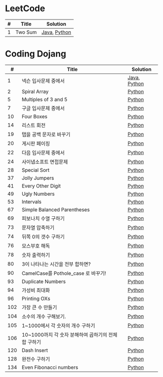 LeetCode
=============
| # | Title | Solution |
|---| ----- | -------- |
|1|Two Sum|[Java](./java/src/leetcode/S1.java), [Python](./python/leetcode/S1.py)|


Coding Dojang
=============
| # | Title | Solution |
|---| ----- | -------- |
|1|넥슨 입사문제 중에서|[Java](./java/src/codingdojang/S1.java), [Python](./python/codingdojang/S1.py)|
|2|Spiral Array|[Python](./python/codingdojang/S2.py)|
|5|Multiples of 3 and 5|[Python](./python/codingdojang/S5.py)|
|7|구글 입사문제 중에서|[Python](./python/codingdojang/S7.py)|
|10|Four Boxes|[Python](./python/codingdojang/S10.py)|
|14|리스트 회전|[Python](./python/codingdojang/S14.py)|
|19|탭을 공백 문자로 바꾸기|[Python](./python/codingdojang/S19.py)|
|20|게시판 페이징|[Python](./python/codingdojang/S20.py)|
|22|다음 입사문제 중에서|[Python](./python/codingdojang/S22.py)|
|24|사이냅소프트 면접문제|[Python](./python/codingdojang/S24.py)|
|28|Special Sort|[Python](./python/codingdojang/S28.py)|
|37|Jolly Jumpers|[Python](./python/codingdojang/S37.py)|
|41|Every Other Digit|[Python](./python/codingdojang/S41.py)|
|49|Ugly Numbers|[Python](./python/codingdojang/S49.py)|
|53|Intervals|[Python](./python/codingdojang/S53.py)|
|67|Simple Balanced Parentheses|[Python](./python/codingdojang/S67.py)|
|69|피보나치 수열 구하기|[Python](./python/codingdojang/S69.py)|
|73|문자열 압축하기|[Python](./python/codingdojang/S73.py)|
|74|뒤쪽 0의 갯수 구하기|[Python](./python/codingdojang/S74.py)|
|76|모스부호 해독|[Python](./python/codingdojang/S76.py)|
|78|숫자 출력하기|[Python](./python/codingdojang/S78.py)|
|80|3이 나타나는 시간을 전부 합하면?|[Python](./python/codingdojang/S80.py)|
|90|CamelCase를 Pothole_case 로 바꾸기!|[Python](./python/codingdojang/S90.py)|
|93|Duplicate Numbers|[Python](./python/codingdojang/S93.py)|
|94|가성비 최대화|[Python](./python/codingdojang/S94.py)|
|96|Printing OXs|[Python](./python/codingdojang/S96.py)|
|102|가장 큰 수 만들기|[Python](./python/codingdojang/S102.py)|
|104|소수의 개수 구해보기.|[Python](./python/codingdojang/S104.py)|
|105|1~1000에서 각 숫자의 개수 구하기|[Python](./python/codingdojang/S105.py)|
|106|10~1000까지 각 숫자 분해하여 곱하기의 전체 합 구하기|[Python](./python/codingdojang/S106.py)|
|120|Dash Insert|[Python](./python/codingdojang/S120.py)|
|128|완전수 구하기|[Python](./python/codingdojang/S128.py)|
|134|Even Fibonacci numbers|[Python](./python/codingdojang/S134.py)|
